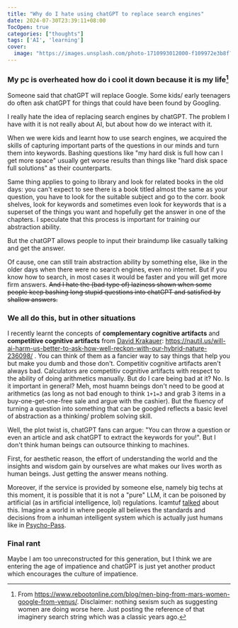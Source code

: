 ```yaml
---
title: "Why do I hate using chatGPT to replace search engines"
date: 2024-07-30T23:39:11+08:00
TocOpen: true
categories: ["thoughts"]
tags: ['AI', 'learning']
cover:
  image: "https://images.unsplash.com/photo-1710993012000-f109972e3b8f?q=80&w=2070&auto=format&fit=crop&ixlib=rb-4.0.3&ixid=M3wxMjA3fDB8MHxwaG90by1wYWdlfHx8fGVufDB8fHx8fA%3D%3D"
---
```


### My pc is overheated how do i cool it down because it is my life[^1]

Someone said that chatGPT will replace Google. Some kids/ early teenagers do often ask chatGPT for things that could have been found by Googling.

I really hate the idea of replacing search engines by chatGPT. The problem I have with it is not really about AI, but about how do we interact with it.

When we were kids and learnt how to use search engines, we acquired the skills of capturing important parts of the questions in our minds and turn them into keywords. Bashing questions like "my hard disk is full how can I get more space" usually get worse results than things like "hard disk space full solutions" as their counterparts.

Same thing applies to going to library and look for related books in the old days: you can't expect to see there is a book titled almost the same as your question, you have to look for the suitable subject and go to the corr. book shelves, look for keywords and sometimes even look for keywords that is a superset of the things you want and hopefully get the answer in one of the chapters. I speculate that this process is important for training our abstraction ability. 

But the chatGPT allows people to input their braindump like casually talking and get the answer. 

Of cause, one can still train abstraction ability by something else, like in the older days when there were no search engines, even no internet. But if you know how to search, in most cases it would be faster and you will get more firm answers. ~~And I hate the (bad type of) laziness shown when some people keep bashing long stupid questions into chatGPT and satisfied by shallow answers.~~

### We all do this, but in other situations

I recently learnt the concepts of **complementary cognitive artifacts** and **competitive cognitive artifacts** from [David Krakauer](https://www.santafe.edu/people/profile/david-krakauer):  https://nautil.us/will-ai-harm-us-better-to-ask-how-well-reckon-with-our-hybrid-nature-236098/ . You can think of them as a fancier way to say things that help you but make you dumb and those don't. Competitiv cognitive artifacts aren't always bad. Calculators are competitiv cognitive artifacts with respect to the ability of doing arithmetics manually. But do I care being bad at it? No. Is it important in general? Meh, most huamn beings don't need to be good at arithmetics (as long as not bad enough to think `1+1=3` and grab 3 items in a buy-one-get-one-free sale and argue with the cashier). But the fluency of turning a question into something that can be googled reflects a basic level of abstraction as a thinking/ problem solving skill.

Well, the plot twist is, chatGPT fans can argue: "You can throw a question or even an article and ask chatGPT to extract the keywords for you!". But I don't think human beings can outsource thinking to machines. 

First, for aesthetic reason, the effort of understanding the world and the insights and wisdom gain by ourselves are what makes our lives worth as human beings. Just getting the answer means nothing.

Moreover, if the service is provided by someone else, namely big techs at this moment, it is possible that it is not a "pure" LLM, it can be poisoned by artificial (as in artificial intelligence, lol) regulations. lcamtuf [talked](https://lcamtuf.substack.com/p/gemini-how-did-we-end-up-here) about this. Imagine a world in where people all believes the standards and decisions from a inhuman intelligent system which is actually just humans like in [Psycho-Pass](https://en.wikipedia.org/wiki/Psycho-Pass).

### Final rant

Maybe I am too unreconstructed for this generation, but I think we are entering the age of impatience and chatGPT is just yet another product which encourages the culture of impatience.

[^1]: From https://www.rebootonline.com/blog/men-bing-from-mars-women-google-from-venus/. Disclaimer: nothing sexism such as suggesting women are doing worse here. Just posting the reference of that imaginery search string which was a classic years ago.